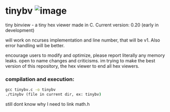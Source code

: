 # tinybv ![image](https://github.com/userc68/binview/blob/main/res/binview.png)
tiny binview - a tiny hex viewer made in C. Current version: 0.20 (early in development)

will work on ncurses implementation and line number, that will be v1.
Also error handling will be better.

encourage users to modify and optimize, please report literally any memory leaks.
open to name changes and criticisms. im trying to make the best version of this repository,
the hex viewer to end all hex viewers.

### compilation and execution:
```cmd
gcc tinybv.c -o tinybv
./tinybv (file in current dir, ex: tinybv)
```

still dont know why I need to link math.h

